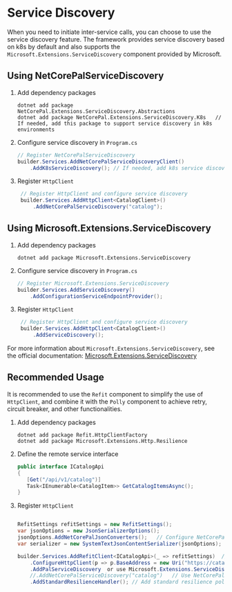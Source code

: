 # Service Discovery

When you need to initiate inter-service calls, you can choose to use the service discovery feature. The framework provides service discovery based on k8s by default and also supports the `Microsoft.Extensions.ServiceDiscovery` component provided by Microsoft.

## Using NetCorePalServiceDiscovery

1. Add dependency packages

    ```
    dotnet add package NetCorePal.Extensions.ServiceDiscovery.Abstractions
    dotnet add package NetCorePal.Extensions.ServiceDiscovery.K8s   // If needed, add this package to support service discovery in k8s environments
    ```

2. Configure service discovery in `Program.cs`

    ```csharp
    // Register NetCorePalServiceDiscovery
    builder.Services.AddNetCorePalServiceDiscoveryClient()
        .AddK8sServiceDiscovery(); // If needed, add k8s service discovery support
    ```

3. Register `HttpClient`

   ```csharp
    // Register HttpClient and configure service discovery
    builder.Services.AddHttpClient<CatalogClient>()
        .AddNetCorePalServiceDiscovery("catalog");
    ```


## Using Microsoft.Extensions.ServiceDiscovery

1. Add dependency packages

    ```
    dotnet add package Microsoft.Extensions.ServiceDiscovery
    ```
   
2. Configure service discovery in `Program.cs`

    ```csharp
    // Register Microsoft.Extensions.ServiceDiscovery
    builder.Services.AddServiceDiscovery()
        .AddConfigurationServiceEndpointProvider();
    ```

3. Register `HttpClient`

   ```csharp
    // Register HttpClient and configure service discovery
    builder.Services.AddHttpClient<CatalogClient>()
        .AddServiceDiscovery();
    ```
   
For more information about `Microsoft.Extensions.ServiceDiscovery`, see the official documentation: [Microsoft.Extensions.ServiceDiscovery](https://learn.microsoft.com/en-us/dotnet/core/extensions/service-discovery)

## Recommended Usage

It is recommended to use the `Refit` component to simplify the use of `HttpClient`, and combine it with the `Polly` component to achieve retry, circuit breaker, and other functionalities.

1. Add dependency packages

    ```
    dotnet add package Refit.HttpClientFactory
    dotnet add package Microsoft.Extensions.Http.Resilience
    ```
   
2. Define the remote service interface

   ```csharp
   public interface ICatalogApi
   {
      [Get("/api/v1/catalog")]
      Task<IEnumerable<CatalogItem>> GetCatalogItemsAsync();
   }
   ```
   
3. Register `HttpClient`

    ```csharp
    
    RefitSettings refitSettings = new RefitSettings();
    var jsonOptions = new JsonSerializerOptions();
    jsonOptions.AddNetCorePalJsonConverters();   // Configure NetCorePalJsonConverters
    var serializer = new SystemTextJsonContentSerializer(jsonOptions); 
    
    builder.Services.AddRefitClient<ICatalogApi>(_ => refitSettings)  // Add RefitClient
        .ConfigureHttpClient(p => p.BaseAddress = new Uri("https://catalog:5000"))
        .AddPalServiceDiscovery  or use Microsoft.Extensions.ServiceDiscovery
        //.AddNetCorePalServiceDiscovery("catalog")   // Use NetCorePalServiceDiscovery 
        .AddStandardResilienceHandler(); // Add standard resilience policy
    ```